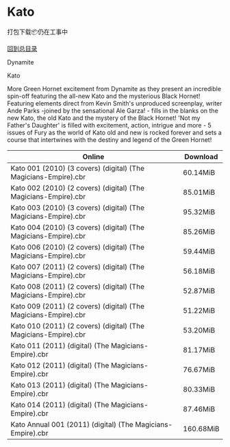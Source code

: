 # Kato

打包下载📦仍在工事中

[回到总目录](/Catalogs.md)

Dynamite

Kato

More Green Hornet excitement from Dynamite as they present an incredible spin-off featuring the all-new Kato and the mysterious Black Hornet! Featuring elements direct from Kevin Smith's unproduced screenplay, writer Ande Parks -joined by the sensational Ale Garza! - fills in the blanks on the new Kato, the old Kato and the mystery of the Black Hornet! 'Not my Father's Daughter' is filled with excitement, action, intrigue and more - 5 issues of Fury as the world of Kato old and new is rocked forever and sets a course that intertwines with the destiny and legend of the Green Hornet!





Online | Download
--- | ---
Kato 001 (2010) (3 covers) (digital) (The Magicians-Empire).cbr | 60.14MiB
Kato 002 (2010) (2 covers) (digital) (The Magicians-Empire).cbr | 85.01MiB
Kato 003 (2010) (3 covers) (digital) (The Magicians-Empire).cbr | 95.32MiB
Kato 004 (2010) (3 covers) (digital) (The Magicians-Empire).cbr | 85.26MiB
Kato 006 (2010) (2 covers) (digital) (The Magicians-Empire).cbr | 59.44MiB
Kato 007 (2011) (2 covers) (digital) (The Magicians-Empire).cbr | 56.18MiB
Kato 008 (2011) (2 covers) (digital) (The Magicians-Empire).cbr | 52.87MiB
Kato 009 (2011) (2 covers) (digital) (The Magicians-Empire).cbr | 51.22MiB
Kato 010 (2011) (2 covers) (digital) (The Magicians-Empire).cbr | 53.20MiB
Kato 011 (2011) (digital) (The Magicians-Empire).cbr | 81.17MiB
Kato 012 (2011) (digital) (The Magicians-Empire).cbr | 76.67MiB
Kato 013 (2011) (digital) (The Magicians-Empire).cbr | 80.33MiB
Kato 014 (2011) (digital) (The Magicians-Empire).cbr | 87.46MiB
Kato Annual 001 (2011) (digital) (The Magicians-Empire).cbr | 160.68MiB
